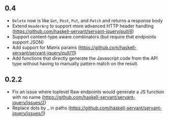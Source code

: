 0.4
---
* `Delete` now is like `Get`, `Post`, `Put`, and `Patch` and returns a response body
* Extend `HeaderArg` to support more advanced HTTP header handling (https://github.com/haskell-servant/servant-jquery/pull/6)
* Support content-type aware combinators (but require that endpoints support JSON)
* Add support for Matrix params (https://github.com/haskell-servant/servant-jquery/pull/11)
* Add functions that directly generate the Javascript code from the API type without having to manually pattern match on the result.

0.2.2
-----

* Fix an issue where toplevel Raw endpoints would generate a JS function with no name (https://github.com/haskell-servant/servant-jquery/issues/2)
* Replace dots by _ in paths (https://github.com/haskell-servant/servant-jquery/issues/1)
